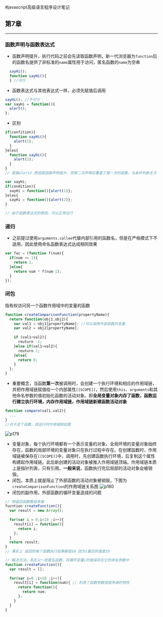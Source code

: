 
#javascript高级语言程序设计笔记

## 第7章 
---
### 函数声明与函数表达式
* 函数声明提升，执行代码之前会先读取函数声明，新一代浏览器为`function`后的函数名提供了非标准的`name`属性用于访问，匿名函数的`name`为空串
```javascript
  sayHi();
  function sayHi(){
  } //可行
```
* 函数表达式与其他表达式一样，必须先赋值后调用
```javascript
sayHi(); //不可行
var sayHi = function(){
  alert();
};
```
* 区别
```javascript
if(confition){
  function sayHi(){
    alert(1);
  }
}eles{
  function sayHi(){
    alert(2);
  }
}
// 直接alert2 原因是函数声明提升，而第二次声明后覆盖了第一次的函数，与条件判断无关

var sayHi;
if(condition){
  sayHi = function(){alert(1)};
}eles{
  sayHi = function(){alert(2)};
}

// 由于函数表达式的原因，可以正常运行
```
### 递归
* 之前提过使用`arguments.callee`代替内部引用的函数名，但是在严格模式下不适用，因此使用命名函数表达式达成相同效果
```javascript
var fac = (function f(num){
  if(num <= 1){
    return 1;
  }else{
    return num * f(num-1);
  }
});
```

### 闭包
指有权访问另一个函数作用域中的变量的函数
```javascript
function createComparisonFunction(propertyName){
  return function(obj1,obj2){
    var val1 = obj1[propertyName]; //可以调用外部函数的变量
    var val2 = obj2[propertyName];
    
    if (val1<val2){
      reuturn -1;
    }else if(val1>val2){
      reuturn 1;
    }else{
      return 0;
    }
  };
}
```
* 重要概念，当函数**第一次**被调用时，会创建一个执行环境和相应的作用域链，并把作用域链赋值给一个内部属性`[[SCOPE]]`，然后使用`this`、`arguments`和其他命名参数的值初始化函数的活动对象。即**全局变量对象内存了函数，函数运行建立执行环境，内存作用域链，作用域链新建函数活动对象**
```javascript
function compare(val1,val2){
  ...
}
//对于这个函数，其运行时作用域链如图
```
![p179](http://ww2.sinaimg.cn/mw690/86444fb9gw1ewcgbwgkg2j20ey066aa7.jpg)

* 变量对象，每个执行环境都有一个表示变量的对象，全局环境的变量对象始终存在，函数的局部环境的变量对象只在执行过程中存在。在创建函数时，作用域链被保存在`[[SCOPE]]`中，调用时，先创建函数执行环境，后复制这个属性构建起作用域链。此后新创建的活动对象被推入作用域链顶端。作用域链本质上是指针列表，只有引用。**一般来说**，函数执行完后局部的活动对象会被销毁。
* 闭包，本质上就是阻止了外部函数的活动对象被销毁，下图为`createComparisonFunction`的作用域链关系图
![p180](http://ww2.sinaimg.cn/mw690/86444fb9jw1ewcgs2fi0vj20f60843yz.jpg)
* 闭包的副作用，外部函数的循环变量造成的问题
```javascript
// 想返回函数数组来着
fucntion createFunction(){
  var result = new Array();
  
  for(var i = 0;i<10 ;i++){
    result[i] = function(){
      return i;
    };
  }
  return result;
}
// 事实上 返回的每个函数执行结果都是10 因为i最后的值是10

// 解决方法，多定义一层匿名函数，将循环变量i的值保存在它的命名参数中
function createFunction(){
  var result = [];
  
  for(var i=0 ;i<10 ;i++){
    result[i] = function(num){ // 利用了函数参数按值传递的特性
      return function(){
        return num;
      };
    }
  }
}
```
